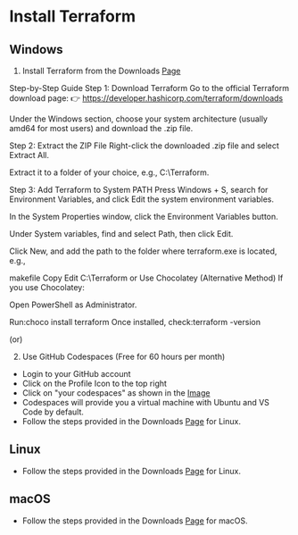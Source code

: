 # Install Terraform

## Windows

1. Install Terraform from the Downloads [Page](https://developer.hashicorp.com/terraform/downloads)
   
Step-by-Step Guide
Step 1: Download Terraform
Go to the official Terraform download page:
👉 https://developer.hashicorp.com/terraform/downloads

Under the Windows section, choose your system architecture (usually amd64 for most users) and download the .zip file.

Step 2: Extract the ZIP File
Right-click the downloaded .zip file and select Extract All.

Extract it to a folder of your choice, e.g., C:\Terraform.

Step 3: Add Terraform to System PATH
Press Windows + S, search for Environment Variables, and click Edit the system environment variables.

In the System Properties window, click the Environment Variables button.

Under System variables, find and select Path, then click Edit.

Click New, and add the path to the folder where terraform.exe is located, e.g.,

makefile
Copy
Edit
C:\Terraform
or
Use Chocolatey (Alternative Method)
If you use Chocolatey:

Open PowerShell as Administrator.

Run:choco install terraform
Once installed, check:terraform -version

(or)

2. Use GitHub Codespaces (Free for 60 hours per month)

- Login to your GitHub account
- Click on the Profile Icon to the top right
- Click on "your codespaces" as shown in the [Image](../Images/codespaces-location.png)
- Codespaces will provide you a virtual machine with Ubuntu and VS Code by default.
- Follow the steps provided in the Downloads [Page](https://developer.hashicorp.com/terraform/downloads) for Linux.

## Linux

- Follow the steps provided in the Downloads [Page](https://developer.hashicorp.com/terraform/downloads) for Linux.

## macOS

- Follow the steps provided in the Downloads [Page](https://developer.hashicorp.com/terraform/downloads) for macOS.
